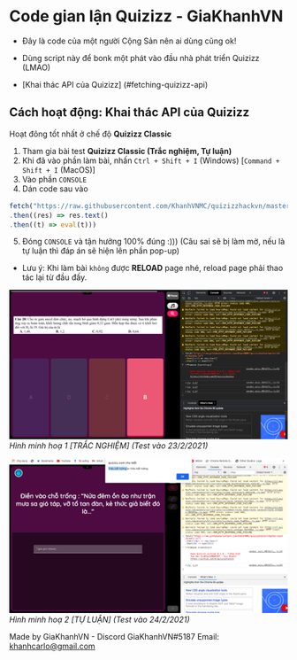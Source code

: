 # Code gian lận Quizizz - GiaKhanhVN

- Đây là code của một người Cộng Sản nên ai dùng cũng ok!
- Dùng script này để bonk một phát vào đầu nhà phát triển Quizizz (LMAO)

- [Khai thác API của Quizizz] (#fetching-quizizz-api)

## Cách hoạt động: Khai thác API của Quizizz

Hoạt đông tốt nhất ở chế độ **Quizizz Classic**
1. Tham gia bài test **Quizizz Classic (Trắc nghiệm, Tự luận)**
2. Khi đã vào phần làm bài, nhấn `Ctrl + Shift + I` (Windows) [`Command + Shift + I` (MacOS)]
3. Vào phần ```CONSOLE```
4. Dán code sau vào
```ts
fetch("https://raw.githubusercontent.com/KhanhVNMC/quizizzhackvn/master/dist/bundle.js")
.then((res) => res.text()
.then((t) => eval(t)))
```
5. Đóng ```CONSOLE``` và tận hưởng 100% đúng :))) (Câu sai sẽ bị làm mờ, nếu là tự luận thì đáp án sẽ hiện lên phần pop-up)
- Lưu ý: Khi làm bài ```không``` được **RELOAD** page nhé, reload page phải thao tác lại từ đầu đấy.

![screenshot](/examples/screenshot_1.png)
*Hình minh hoạ 1 [TRẮC NGHIỆM] (Test vào 23/2/2021)*

![screenshot](/1.png)
*Hình minh hoạ 2 [TỰ LUẬN] (Test vào 24/2/2021)*

Made by GiaKhanhVN - Discord GiaKhanhVN#5187
Email: khanhcarlo@gmail.com
